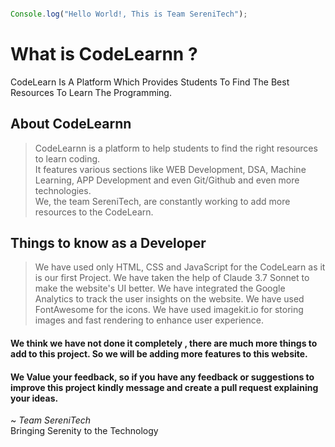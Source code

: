 ``` JavaScript

Console.log("Hello World!, This is Team SereniTech"); 

```
# What is CodeLearnn ? 
CodeLearn Is A Platform Which Provides Students To Find The Best Resources To Learn The Programming.

## About CodeLearnn 
> CodeLearnn is a platform to help students to find the right resources to learn coding. \
> It features various sections like WEB Development, DSA, Machine Learning, APP Development and even Git/Github and even more technologies. \
> We, the team SereniTech, are constantly working to add more resources to the CodeLearn.


## Things to know as a Developer
> We have used only HTML, CSS and JavaScript for the CodeLearn as it is our first Project.
> We have taken the help of Claude 3.7 Sonnet to make the website's UI better.
> We have integrated the Google Analytics to track the user insights on the website.
> We have used FontAwesome for the icons.
> We have used imagekit.io for storing images and fast rendering to enhance user experience.

#### We think we have not done it completely , there are much more things to add to this project. So we will be adding more features to this website.

#### We Value your feedback, so if you have any feedback or suggestions to improve this project kindly message and create a pull request explaining your ideas.

~ <i>Team SereniTech</i> \
Bringing Serenity to the Technology
